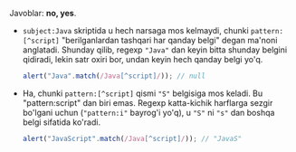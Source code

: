 Javoblar: **no, yes**.

- `subject:Java` skriptida u hech narsaga mos kelmaydi, chunki `pattern:[^script]` "berilganlardan tashqari har qanday belgi" degan ma'noni anglatadi. Shunday qilib, regexp `"Java"` dan keyin bitta shunday belgini qidiradi, lekin satr oxiri bor, undan keyin hech qanday belgi yo'q.

  ```js run
  alert("Java".match(/Java[^script]/)); // null
  ```

- Ha, chunki `pattern:[^script]` qismi `"S"` belgisiga mos keladi. Bu "pattern:script" dan biri emas. Regexp katta-kichik harflarga sezgir bo'lgani uchun (`"pattern:i"` bayrog'i yo'q), u `"S"` ni `"s"` dan boshqa belgi sifatida ko'radi.

  ```js run
  alert("JavaScript".match(/Java[^script]/)); // "JavaS"
  ```
